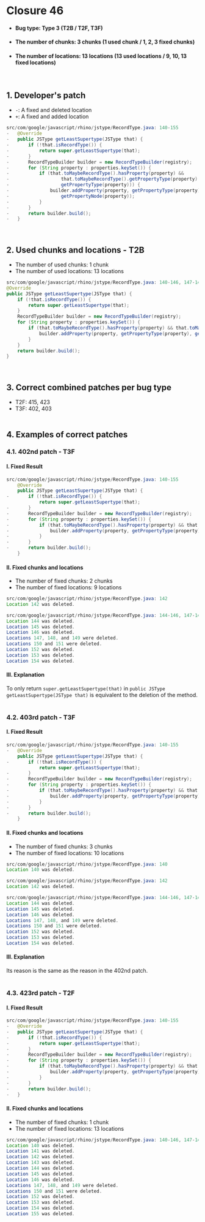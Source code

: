 # Closure 46
* <h4>Bug type: Type 3 (T2B / T2F, T3F)</h4>
* <h4>The number of chunks: 3 chunks (1 used chunk / 1, 2, 3 fixed chunks)</h4>
* <h4>The number of locations: 13 locations (13 used locations / 9, 10, 13 fixed locations)</h4>
<br>

## 1. Developer's patch
* `-`: A fixed and deleted location
* `+`: A fixed and added location
```java
src/com/google/javascript/rhino/jstype/RecordType.java: 140-155
-   @Override
-   public JSType getLeastSupertype(JSType that) {
-       if (!that.isRecordType()) {
-           return super.getLeastSupertype(that);            
-       }
-       RecordTypeBuilder builder = new RecordTypeBuilder(registry);
-       for (String property : properties.keySet()) {
-           if (that.toMaybeRecordType().hasProperty(property) && 
-                   that.toMaybeRecordType().getPropertyType(property).isEquivalentTo(
-                   getPropertyType(property))) {
-               builder.addProperty(property, getPropertyType(property),
-                   getPropertyNode(property));
-           }
-       }
-       return builder.build();
-   }
```
<br>

## 2. Used chunks and locations - T2B
* The number of used chunks: 1 chunk
* The number of used locations: 13 locations
```java
src/com/google/javascript/rhino/jstype/RecordType.java: 140-146, 147-149 (Divided Locations), 150-151 (Divided Locations), 152-155
@Override
public JSType getLeastSupertype(JSType that) {
    if (!that.isRecordType()) {
        return super.getLeastSupertype(that);            
    }
    RecordTypeBuilder builder = new RecordTypeBuilder(registry);
    for (String property : properties.keySet()) {
        if (that.toMaybeRecordType().hasProperty(property) && that.toMaybeRecordType().getPropertyType(property).isEquivalentTo(getPropertyTy(property))) {
            builder.addProperty(property, getPropertyType(property), getPropertyNode(property));
        }
    }
    return builder.build();
}
```
<br>

## 3. Correct combined patches per bug type
* T2F: 415, 423
* T3F: 402, 403
<br><br>

## 4. Examples of correct patches
### 4.1. 402nd patch - T3F
#### I. Fixed Result
```java
src/com/google/javascript/rhino/jstype/RecordType.java: 140-155
    @Override
    public JSType getLeastSupertype(JSType that) {
-       if (!that.isRecordType()) {
            return super.getLeastSupertype(that);            
-       }
-       RecordTypeBuilder builder = new RecordTypeBuilder(registry);
-       for (String property : properties.keySet()) {
-           if (that.toMaybeRecordType().hasProperty(property) && that.toMaybeRecordType().getPropertyType(property).isEquivalentTo(getPropertyTy(property))) {
-               builder.addProperty(property, getPropertyType(property), getPropertyNode(property));
-           }
-       }
-       return builder.build();
    }
```

#### II. Fixed chunks and locations
* The number of fixed chunks: 2 chunks
* The number of fixed locations: 9 locations
```java
src/com/google/javascript/rhino/jstype/RecordType.java: 142
Location 142 was deleted.
```

```java
src/com/google/javascript/rhino/jstype/RecordType.java: 144-146, 147-149 (Divided Locations), 150-151 (Divided Locations), 152-154
Location 144 was deleted.
Location 145 was deleted.
Location 146 was deleted.
Locations 147, 148, and 149 were deleted.
Locations 150 and 151 were deleted.
Location 152 was deleted.
Location 153 was deleted.
Location 154 was deleted.
```

#### III. Explanation
To only return ```super.getLeastSupertype(that)``` in ```public JSType getLeastSupertype(JSType that)``` is equivalent to the deletion of the method.
<br><br>

### 4.2. 403rd patch - T3F
#### I. Fixed Result
```java
src/com/google/javascript/rhino/jstype/RecordType.java: 140-155
-   @Override
    public JSType getLeastSupertype(JSType that) {
-       if (!that.isRecordType()) {
            return super.getLeastSupertype(that);            
-       }
-       RecordTypeBuilder builder = new RecordTypeBuilder(registry);
-       for (String property : properties.keySet()) {
-           if (that.toMaybeRecordType().hasProperty(property) && that.toMaybeRecordType().getPropertyType(property).isEquivalentTo(getPropertyTy(property))) {
-               builder.addProperty(property, getPropertyType(property), getPropertyNode(property));
-           }
-       }
-       return builder.build();
    }
```

#### II. Fixed chunks and locations
* The number of fixed chunks: 3 chunks
* The number of fixed locations: 10 locations
```java
src/com/google/javascript/rhino/jstype/RecordType.java: 140
Location 140 was deleted.
```

```java
src/com/google/javascript/rhino/jstype/RecordType.java: 142
Location 142 was deleted.
```

```java
src/com/google/javascript/rhino/jstype/RecordType.java: 144-146, 147-149 (Divided Locations), 150-151 (Divided Locations), 152-154
Location 144 was deleted.
Location 145 was deleted.
Location 146 was deleted.
Locations 147, 148, and 149 were deleted.
Locations 150 and 151 were deleted.
Location 152 was deleted.
Location 153 was deleted.
Location 154 was deleted.
```

#### III. Explanation
Its reason is the same as the reason in the 402nd patch.
<br><br>

### 4.3. 423rd patch - T2F
#### I. Fixed Result
```java
src/com/google/javascript/rhino/jstype/RecordType.java: 140-155
-   @Override
-   public JSType getLeastSupertype(JSType that) {
-       if (!that.isRecordType()) {
-           return super.getLeastSupertype(that);            
-       }
-       RecordTypeBuilder builder = new RecordTypeBuilder(registry);
-       for (String property : properties.keySet()) {
-           if (that.toMaybeRecordType().hasProperty(property) && that.toMaybeRecordType().getPropertyType(property).isEquivalentTo(getPropertyTy(property))) {
-               builder.addProperty(property, getPropertyType(property), getPropertyNode(property));
-           }
-       }
-       return builder.build();
-   }
```

#### II. Fixed chunks and locations
* The number of fixed chunks: 1 chunk
* The number of fixed locations: 13 locations
```java
src/com/google/javascript/rhino/jstype/RecordType.java: 140-146, 147-149 (Divided Locations), 150-151 (Divided Locations), 152-155
Location 140 was deleted.
Location 141 was deleted.
Location 142 was deleted.
Location 143 was deleted.
Location 144 was deleted.
Location 145 was deleted.
Location 146 was deleted.
Locations 147, 148, and 149 were deleted.
Locations 150 and 151 were deleted.
Location 152 was deleted.
Location 153 was deleted.
Location 154 was deleted.
Location 155 was deleted.
```
<br><br>
